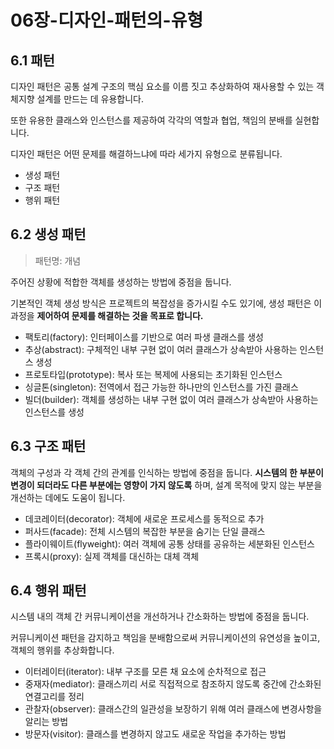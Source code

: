 # 06장-디자인-패턴의-유형

## 6.1 패턴

디자인 패턴은 공통 설계 구조의 핵심 요소를 이름 짓고 추상화하여 재사용할 수 있는 객체지향 설계를 만드는 데 유용합니다.

또한 유용한 클래스와 인스턴스를 제공하여 각각의 역할과 협업, 책임의 분배를 실현합니다.

디자인 패턴은 어떤 문제를 해결하느냐에 따라 세가지 유형으로 분류됩니다.

- 생성 패턴
- 구조 패턴
- 행위 패턴

## 6.2 생성 패턴

> 패턴명: 개념

주어진 상황에 적합한 객체를 생성하는 방법에 중점을 둡니다.

기본적인 객체 생성 방식은 프로젝트의 복잡성을 증가시킬 수도 있기에, 생성 패턴은 이 과정을 **제어하여 문제를 해결하는 것을 목표로 합니다.**

- 팩토리(factory): 인터페이스를 기반으로 여러 파생 클래스를 생성
- 추상(abstract): 구체적인 내부 구현 없이 여러 클래스가 상속받아 사용하는 인스턴스 생성
- 프로토타입(prototype): 복사 또는 복제에 사용되는 초기화된 인스턴스
- 싱글톤(singleton): 전역에서 접근 가능한 하나만의 인스턴스를 가진 클래스
- 빌더(builder): 객체를 생성하는 내부 구현 없이 여러 클래스가 상속받아 사용하는 인스턴스를 생성

## 6.3 구조 패턴

객체의 구성과 각 객체 간의 관계를 인식하는 방법에 중점을 둡니다. **시스템의 한 부분이 변경이 되더라도 다른 부분에는 영향이 가지 않도록** 하며, 설계 목적에 맞지 않는 부분을 개선하는 데에도 도움이 됩니다.

- 데코레이터(decorator): 객체에 새로운 프로세스를 동적으로 추가
- 퍼사드(facade): 전체 시스템의 복잡한 부분을 숨기는 단일 클래스
- 플라이웨이트(flyweight): 여러 객체에 공통 상태를 공유하는 세분화된 인스턴스
- 프록시(proxy): 실제 객체를 대신하는 대체 객체

## 6.4 행위 패턴

시스템 내의 객체 간 커뮤니케이션을 개선하거나 간소화하는 방법에 중점을 둡니다.

커뮤니케이션 패턴을 감지하고 책임을 분배함으로써 커뮤니케이션의 유연성을 높이고, 객체의 행위를 추상화합니다.

- 이터레이터(iterator): 내부 구조를 모른 채 요소에 순차적으로 접근
- 중재자(mediator): 클래스끼리 서로 직접적으로 참조하지 않도록 중간에 간소화된 연결고리를 정리
- 관찰자(observer): 클래스간의 일관성을 보장하기 위해 여러 클래스에 변경사항을 알리는 방법 
- 방문자(visitor): 클래스를 변경하지 않고도 새로운 작업을 추가하는 방법

